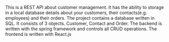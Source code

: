 This is a REST API about customer management. It has the ability to storage in a local database details about your customers, their contacts(e.g. employees) and their orders. 
The project contains a database written in SQL. It consists of 3 objects. Customer, Contact and Order.
The backend is written with the spring framework and controls all CRUD operations.
The frontend is written with React.js

